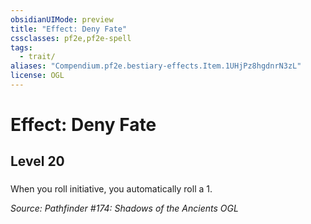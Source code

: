 ```yaml
---
obsidianUIMode: preview
title: "Effect: Deny Fate"
cssclasses: pf2e,pf2e-spell
tags:
  - trait/
aliases: "Compendium.pf2e.bestiary-effects.Item.1UHjPz8hgdnrN3zL"
license: OGL
---
```

# Effect: Deny Fate
## Level 20
### 






When you roll initiative, you automatically roll a 1.

*Source: Pathfinder #174: Shadows of the Ancients*
*OGL*